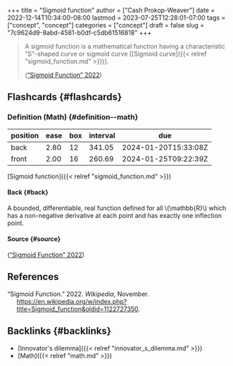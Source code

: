 +++
title = "Sigmoid function"
author = ["Cash Prokop-Weaver"]
date = 2022-12-14T10:34:00-08:00
lastmod = 2023-07-25T12:28:01-07:00
tags = ["concept", "concept"]
categories = ["concept"]
draft = false
slug = "7c9624d9-8abd-4581-b0df-c5db61516818"
+++

> A sigmoid function is a mathematical function having a characteristic "S"-shaped curve or sigmoid curve [[Sigmoid curve]({{< relref "sigmoid_function.md" >}})].
>
> (<a href="#citeproc_bib_item_1">“Sigmoid Function” 2022</a>)


## Flashcards {#flashcards}


### Definition (Math) {#definition--math}

| position | ease | box | interval | due                  |
|----------|------|-----|----------|----------------------|
| back     | 2.80 | 12  | 341.05   | 2024-01-20T15:33:08Z |
| front    | 2.00 | 16  | 260.69   | 2024-01-25T09:22:39Z |

[Sigmoid function]({{< relref "sigmoid_function.md" >}})


#### Back {#back}

A bounded, differentiable, real function defined for all \\(\mathbb{R}\\) which has a non-negative derivative at each point and has exactly one inflection point.


#### Source {#source}

(<a href="#citeproc_bib_item_1">“Sigmoid Function” 2022</a>)

## References

<style>.csl-entry{text-indent: -1.5em; margin-left: 1.5em;}</style><div class="csl-bib-body">
  <div class="csl-entry"><a id="citeproc_bib_item_1"></a>“Sigmoid Function.” 2022. <i>Wikipedia</i>, November. <a href="https://en.wikipedia.org/w/index.php?title=Sigmoid_function&oldid=1122727350">https://en.wikipedia.org/w/index.php?title=Sigmoid_function&#38;oldid=1122727350</a>.</div>
</div>


## Backlinks {#backlinks}

-   [Innovator's dilemma]({{< relref "innovator_s_dilemma.md" >}})
-   [Math]({{< relref "math.md" >}})
